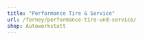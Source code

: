 ```yaml
---
title: "Performance Tire & Service"
url: /forney/performance-tire-und-service/
shop: Autowerkstatt
---
```

